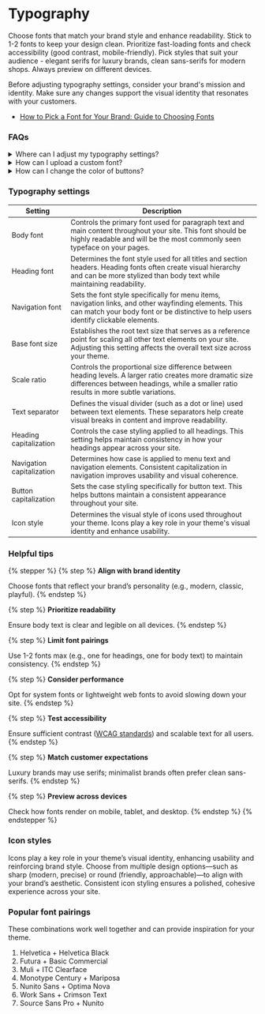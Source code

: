 # Typography

Choose fonts that match your brand style and enhance readability. Stick to 1-2 fonts to keep your design clean. Prioritize fast-loading fonts and check accessibility (good contrast, mobile-friendly). Pick styles that suit your audience - elegant serifs for luxury brands, clean sans-serifs for modern shops. Always preview on different devices.

Before adjusting typography settings, consider your brand's mission and identity. Make sure any changes support the visual identity that resonates with your customers.

* [How to Pick a Font for Your Brand: Guide to Choosing Fonts](https://www.masterclass.com/articles/how-to-pick-a-font)



### FAQs

<details>

<summary>Where can I adjust my typography settings? </summary>

1. **Navigate to Theme settings > Typography** - Open your theme by clicking **Customize**.
2. Click the **gear icon** (⚙️) in the top-left corner to open **Theme Settings**.
3. Scroll down and select **Typography**.
4. Modify your font settings (family, size, weight, spacing, etc.) as needed.
5. Click **Save** to apply your changes.

<figure><img src="../../.gitbook/assets/image (1) (1) (1).png" alt=""><figcaption></figcaption></figure>

</details>

<details>

<summary>How can I upload a custom font?</summary>

[https://help.brickspacelab.com/use-a-custom-font#installing-a-custom-font](https://help.brickspacelab.com/use-a-custom-font#installing-a-custom-font)

</details>

<details>

<summary>How can I change the color of buttons?</summary>

[http://help.brickspacelab.com/developer-guides/advanced-customizations#change-the-color-of-a-button](http://help.brickspacelab.com/developer-guides/advanced-customizations#change-the-color-of-a-button)

</details>



### Typography settings

| Setting                   | Description                                                                                                                                                                                        |
| ------------------------- | -------------------------------------------------------------------------------------------------------------------------------------------------------------------------------------------------- |
| Body font                 | Controls the primary font used for paragraph text and main content throughout your site. This font should be highly readable and will be the most commonly seen typeface on your pages.            |
| Heading font              | Determines the font style used for all titles and section headers. Heading fonts often create visual hierarchy and can be more stylized than body text while maintaining readability.              |
| Navigation font           | Sets the font style specifically for menu items, navigation links, and other wayfinding elements. This can match your body font or be distinctive to help users identify clickable elements.       |
| Base font size            | Establishes the root text size that serves as a reference point for scaling all other text elements on your site. Adjusting this setting affects the overall text size across your theme.          |
| Scale ratio               | Controls the proportional size difference between heading levels. A larger ratio creates more dramatic size differences between headings, while a smaller ratio results in more subtle variations. |
| Text separator            | Defines the visual divider (such as a dot or line) used between text elements. These separators help create visual breaks in content and improve readability.                                      |
| Heading capitalization    | Controls the case styling applied to all headings. This setting helps maintain consistency in how your headings appear across your site.                                                           |
| Navigation capitalization | Determines how case is applied to menu text and navigation elements. Consistent capitalization in navigation improves usability and visual coherence.                                              |
| Button capitalization     | Sets the case styling specifically for button text. This helps buttons maintain a consistent appearance throughout your site.                                                                      |
| Icon style                | Determines the visual style of icons used throughout your theme. Icons play a key role in your theme's visual identity and enhance usability.                                                      |

### Helpful tips

{% stepper %}
{% step %}
**Align with brand identity**

&#x20;Choose fonts that reflect your brand’s personality (e.g., modern, classic, playful).
{% endstep %}

{% step %}
**Prioritize readability**

&#x20;Ensure body text is clear and legible on all devices.
{% endstep %}

{% step %}
**Limit font pairings**

Use 1-2 fonts max (e.g., one for headings, one for body text) to maintain consistency.
{% endstep %}

{% step %}
**Consider performance**

Opt for system fonts or lightweight web fonts to avoid slowing down your site.
{% endstep %}

{% step %}
**Test accessibility**

Ensure sufficient contrast ([WCAG standards](https://www.audioeye.com/lp/wcag-web-compliance/?utm_adgroup=WCAG-Test\&utm_source=google\&utm_medium=paidsearch\&utm_campaign=Generic-WCAG-Testing-Free-Site-Scan-97F\&utm_term=wcag%20test\&utm_content=\&hsa_acc=3628656526\&hsa_cam=20558467141\&hsa_grp=155189112404\&hsa_ad=722995104867\&hsa_src=g\&hsa_tgt=kwd-302642280442\&hsa_kw=wcag%20test\&hsa_mt=b\&hsa_net=adwords\&hsa_ver=3\&gad_source=1\&gad_campaignid=20558467141\&gbraid=0AAAAADkp9oAgY5lRKh-HbY7WjakyD4D85\&gclid=CjwKCAjwuIbBBhBvEiwAsNypvaAlnponeQImSyNHeCo8LU7djysPFF178lEcq1pkApDXR_YytunKmRoCnfMQAvD_BwE)) and scalable text for all users.
{% endstep %}

{% step %}
**Match customer expectations**

Luxury brands may use serifs; minimalist brands often prefer clean sans-serifs.
{% endstep %}

{% step %}
**Preview across devices**

Check how fonts render on mobile, tablet, and desktop.
{% endstep %}
{% endstepper %}

### Icon styles

Icons play a key role in your theme’s visual identity, enhancing usability and reinforcing brand style. Choose from multiple design options—such as sharp (modern, precise) or round (friendly, approachable)—to align with your brand’s aesthetic. Consistent icon styling ensures a polished, cohesive experience across your site.

### Popular font pairings

These combinations work well together and can provide inspiration for your theme.

1. Helvetica + Helvetica Black
2. Futura + Basic Commercial
3. Muli + ITC Clearface
4. Monotype Century + Mariposa
5. Nunito Sans + Optima Nova
6. Work Sans + Crimson Text
7. Source Sans Pro + Nunito
